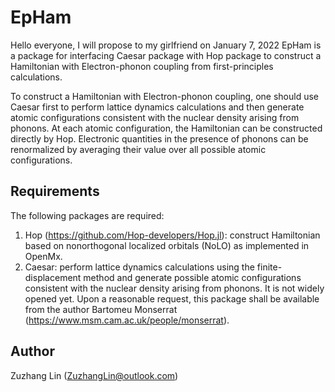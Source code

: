 # EpHam
Hello everyone, I will propose to my girlfriend on January 7, 2022
EpHam is a package for interfacing Caesar package with Hop package to construct a Hamiltonian with Electron-phonon coupling from first-principles calculations.

To construct a Hamiltonian with Electron-phonon coupling, one should use Caesar first to perform lattice dynamics calculations and then generate atomic configurations consistent with the nuclear density arising from phonons. At each atomic configuration, the Hamiltonian can be constructed directly by Hop. Electronic quantities in the presence of phonons can be renormalized by averaging their value over all possible atomic configurations.



## Requirements

The following packages are required:

1. Hop (https://github.com/Hop-developers/Hop.jl): construct Hamiltonian based on nonorthogonal localized orbitals (NoLO) as implemented in OpenMx.
2. Caesar: perform lattice dynamics calculations using the finite-displacement method and generate possible atomic configurations consistent with the nuclear density arising from phonons.  It is not widely opened yet. Upon a reasonable request, this package shall be available from the author Bartomeu Monserrat (<https://www.msm.cam.ac.uk/people/monserrat>). 

## Author

Zuzhang Lin (ZuzhangLin@outlook.com)
